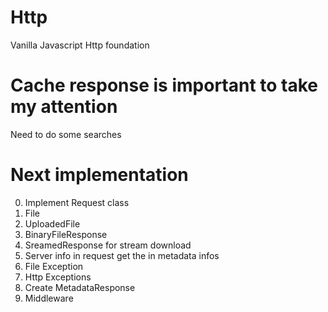 # Http
Vanilla Javascript Http foundation

# Cache response is important to take my attention
Need to do some searches

# Next implementation
0. Implement Request class
1. File
2. UploadedFile
3. BinaryFileResponse
4. SreamedResponse for stream download
5. Server info in request get the in metadata infos
6. File Exception
7. Http Exceptions
8. Create MetadataResponse
9. Middleware
